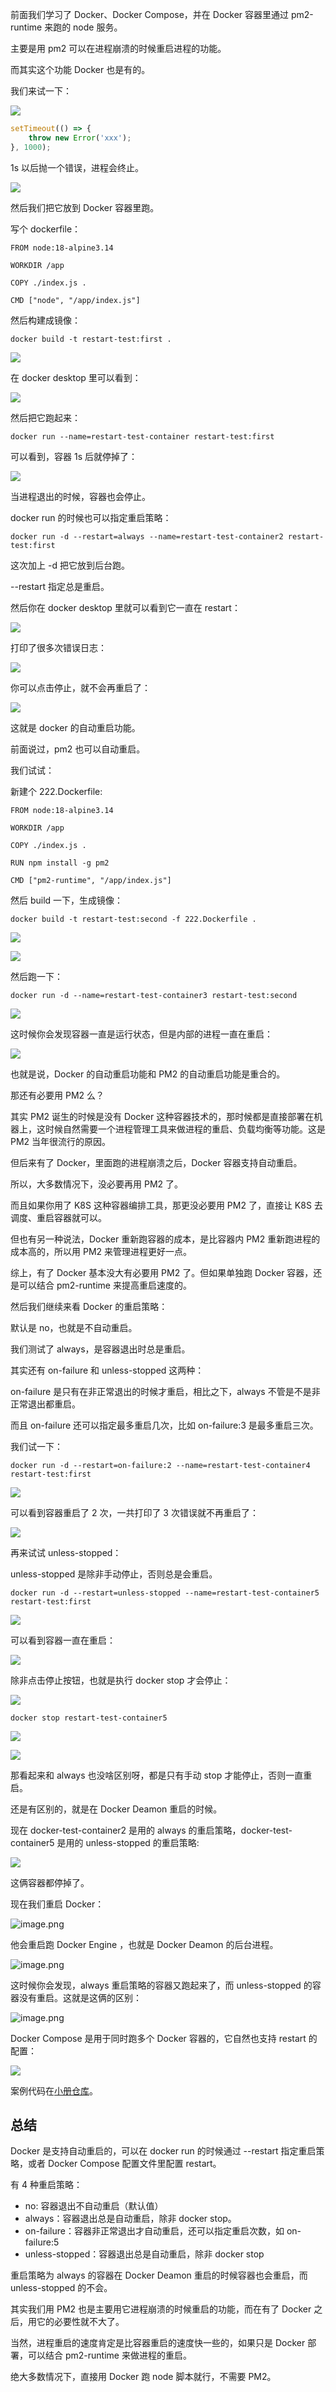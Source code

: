 前面我们学习了 Docker、Docker Compose，并在 Docker 容器里通过 pm2-runtime 来跑的 node 服务。

主要是用 pm2 可以在进程崩溃的时候重启进程的功能。

而其实这个功能 Docker 也是有的。

我们来试一下：

![](./images/79d19e3ae36b43db873c883bfed5e831~tplv-k3u1fbpfcp-watermark.image.png)

```javascript
setTimeout(() => {
    throw new Error('xxx');
}, 1000);
```
1s 以后抛一个错误，进程会终止。

![](./images/b01b5671e64c49d8bbac08b0351a6937~tplv-k3u1fbpfcp-watermark.image.png)

然后我们把它放到 Docker 容器里跑。

写个 dockerfile：

```docker
FROM node:18-alpine3.14

WORKDIR /app

COPY ./index.js .

CMD ["node", "/app/index.js"]
```
然后构建成镜像：

```shell
docker build -t restart-test:first .
```
![](./images/30be5a3744f6419a835911a927f6e0d9~tplv-k3u1fbpfcp-watermark.image.png)

在 docker desktop 里可以看到：

![](./images/442eb01bbb4f480199d473cf41d87c0e~tplv-k3u1fbpfcp-watermark.image.png)

然后把它跑起来：

```
docker run --name=restart-test-container restart-test:first
```
可以看到，容器 1s 后就停掉了：

![](./images/b27ad9f647c84e7c8b52644a5831f0cd~tplv-k3u1fbpfcp-watermark.image.png)

当进程退出的时候，容器也会停止。

docker run 的时候也可以指定重启策略：
```
docker run -d --restart=always --name=restart-test-container2 restart-test:first
```
这次加上 -d 把它放到后台跑。

--restart 指定总是重启。

然后你在 docker desktop 里就可以看到它一直在 restart：

![](./images/3588c2f8a4964de09fb232ce2b1d172e~tplv-k3u1fbpfcp-watermark.image.png)

打印了很多次错误日志：

![](./images/7d9da6312cb0441bbe32c69d0f787564~tplv-k3u1fbpfcp-watermark.image.png)

你可以点击停止，就不会再重启了：

![](./images/a4d553a0a8cf465ab25bc1b1eaa40f51~tplv-k3u1fbpfcp-watermark.image.png)

这就是 docker 的自动重启功能。

前面说过，pm2 也可以自动重启。

我们试试：

新建个 222.Dockerfile:

```docker
FROM node:18-alpine3.14

WORKDIR /app

COPY ./index.js .

RUN npm install -g pm2

CMD ["pm2-runtime", "/app/index.js"]

```
然后 build 一下，生成镜像：

```
docker build -t restart-test:second -f 222.Dockerfile .
```

![](./images/eae0f072c6ce4622b6c46733dd27db78~tplv-k3u1fbpfcp-watermark.image.png)

![](./images/e9fcfa27f56a4cb69ea935a28679b29b~tplv-k3u1fbpfcp-watermark.image.png)

然后跑一下：
```
docker run -d --name=restart-test-container3 restart-test:second
```

![](./images/9ad67906ce364991acbe830204e06aff~tplv-k3u1fbpfcp-watermark.image.png)

这时候你会发现容器一直是运行状态，但是内部的进程一直在重启：

![](./images/caf61e221d2c4f76a5efc38e0694f5e5~tplv-k3u1fbpfcp-watermark.image.png)

也就是说，Docker 的自动重启功能和 PM2 的自动重启功能是重合的。

那还有必要用 PM2 么？

其实 PM2 诞生的时候是没有 Docker 这种容器技术的，那时候都是直接部署在机器上，这时候自然需要一个进程管理工具来做进程的重启、负载均衡等功能。这是 PM2 当年很流行的原因。

但后来有了 Docker，里面跑的进程崩溃之后，Docker 容器支持自动重启。

所以，大多数情况下，没必要再用 PM2 了。

而且如果你用了 K8S 这种容器编排工具，那更没必要用 PM2 了，直接让 K8S 去调度、重启容器就可以。

但也有另一种说法，Docker 重新跑容器的成本，是比容器内 PM2 重新跑进程的成本高的，所以用 PM2 来管理进程更好一点。

综上，有了 Docker 基本没大有必要用 PM2 了。但如果单独跑 Docker 容器，还是可以结合 pm2-runtime 来提高重启速度的。

然后我们继续来看 Docker 的重启策略：

默认是 no，也就是不自动重启。

我们测试了 always，是容器退出时总是重启。

其实还有 on-failure 和 unless-stopped 这两种：

on-failure 是只有在非正常退出的时候才重启，相比之下，always 不管是不是非正常退出都重启。

而且 on-failure 还可以指定最多重启几次，比如 on-failure:3 是最多重启三次。

我们试一下：

```
docker run -d --restart=on-failure:2 --name=restart-test-container4 restart-test:first
```

![](./images/f2f20974e8414438baf8e031343884fd~tplv-k3u1fbpfcp-watermark.image.png)

可以看到容器重启了 2 次，一共打印了 3 次错误就不再重启了：

![](./images/aecb683f615e4df5817857492d662dcd~tplv-k3u1fbpfcp-watermark.image.png)

再来试试 unless-stopped：

unless-stopped 是除非手动停止，否则总是会重启。

```
docker run -d --restart=unless-stopped --name=restart-test-container5 restart-test:first
```

![](./images/44c481d7b3a14646afeeca1869242df1~tplv-k3u1fbpfcp-watermark.image.png)

可以看到容器一直在重启：

![](./images/2ee727df0f3c4255b288997a0bacd872~tplv-k3u1fbpfcp-watermark.image.png)

除非点击停止按钮，也就是执行 docker stop 才会停止：

![](./images/23e73caafe1f4b8d9da4fa258043fa37~tplv-k3u1fbpfcp-watermark.image.png)

```
docker stop restart-test-container5
```
![](./images/37f82a673df44b2dba54dad27b47406c~tplv-k3u1fbpfcp-watermark.image.png)


![](./images/6cb0ae15b4864ca2bc211e985e86522e~tplv-k3u1fbpfcp-watermark.image.png)

那看起来和 always 也没啥区别呀，都是只有手动 stop 才能停止，否则一直重启。

还是有区别的，就是在 Docker Deamon 重启的时候。

现在 docker-test-container2 是用的 always 的重启策略，docker-test-container5 是用的 unless-stopped 的重启策略:

![](./images/c10f4ad725ac4f949ca99d498df45cfe~tplv-k3u1fbpfcp-watermark.image.png)

这俩容器都停掉了。

现在我们重启 Docker：

![image.png](./images/c795fc3e9b67418eb32ccc804f7148d5~tplv-k3u1fbpfcp-watermark.image.png)

他会重启跑 Docker Engine ，也就是 Docker Deamon 的后台进程。

![image.png](./images/86d55f34b6e5426f87d014a701f97578~tplv-k3u1fbpfcp-watermark.image.png)

这时候你会发现，always 重启策略的容器又跑起来了，而 unless-stopped 的容器没有重启。这就是这俩的区别：

![image.png](./images/daf46a72601f43af877f5b6eee7dff41~tplv-k3u1fbpfcp-watermark.image.png)

Docker Compose 是用于同时跑多个 Docker 容器的，它自然也支持 restart 的配置：

![](./images/1c171bb5150949c5b1657523e6b96799~tplv-k3u1fbpfcp-watermark.image.png)

案例代码在[小册仓库](https://github.com/QuarkGluonPlasma/nestjs-course-code/tree/main/docker-restart-test)。

## 总结

Docker 是支持自动重启的，可以在 docker run 的时候通过 --restart 指定重启策略，或者 Docker Compose 配置文件里配置 restart。

有 4 种重启策略：

- no: 容器退出不自动重启（默认值）
- always：容器退出总是自动重启，除非 docker stop。
- on-failure：容器非正常退出才自动重启，还可以指定重启次数，如 on-failure:5
- unless-stopped：容器退出总是自动重启，除非 docker stop

重启策略为 always 的容器在 Docker Deamon 重启的时候容器也会重启，而 unless-stopped 的不会。

其实我们用 PM2 也是主要用它进程崩溃的时候重启的功能，而在有了 Docker 之后，用它的必要性就不大了。

当然，进程重启的速度肯定是比容器重启的速度快一些的，如果只是 Docker 部署，可以结合 pm2-runtime 来做进程的重启。

绝大多数情况下，直接用 Docker 跑 node 脚本就行，不需要 PM2。
